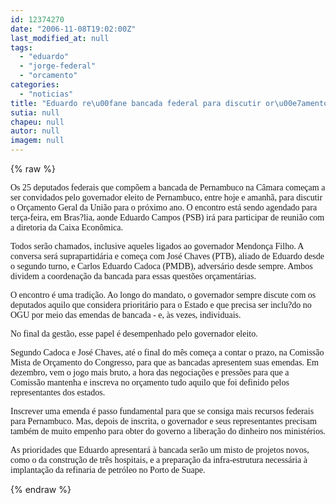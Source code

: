 ```yaml
---
id: 12374270
date: "2006-11-08T19:02:00Z"
last_modified_at: null
tags:
  - "eduardo"
  - "jorge-federal"
  - "orcamento"
categories:
  - "noticias"
title: "Eduardo re\u00fane bancada federal para discutir or\u00e7amento"
sutia: null
chapeu: null
autor: null
imagem: null
---
```

{% raw %}
<p><P><FONT face=Verdana>Os 25 deputados federais que compõem a bancada de Pernambuco na Câmara começam a ser convidados pelo governador eleito de Pernambuco, entre hoje e amanhã, para discutir o Orçamento Geral da União para o próximo ano. O encontro está sendo agendado para terça-feira, em Bras?lia, aonde Eduardo Campos (PSB) irá para participar de reunião com a diretoria da Caixa Econômica.</FONT></P></p>
<p><P><FONT face=Verdana>Todos serão chamados, inclusive aqueles ligados ao governador Mendonça Filho. A conversa será suprapartidária e começa com José Chaves (PTB), aliado de Eduardo desde o segundo turno, e Carlos Eduardo Cadoca (PMDB), adversário desde sempre. Ambos dividem a coordenação da bancada para essas questões orçamentárias.</FONT></P></p>
<p><P><FONT face=Verdana>O encontro é uma tradição. Ao longo do mandato, o governador sempre discute com os deputados aquilo que considera prioritário para o Estado e que precisa ser inclu?do no OGU por meio das emendas de bancada - e, às vezes, individuais.</FONT></P></p>
<p><P><FONT face=Verdana>No final da gestão, esse papel é desempenhado pelo governador eleito.</FONT></P></p>
<p><P><FONT face=Verdana>Segundo Cadoca e José Chaves, até o final do mês começa a contar o prazo, na Comissão Mista de Orçamento do Congresso, para que as bancadas apresentem suas emendas. Em dezembro, vem o jogo mais bruto, a hora das negociações e pressões para que a Comissão mantenha e inscreva no orçamento tudo aquilo que foi definido pelos representantes dos estados.</FONT></P></p>
<p><P><FONT face=Verdana>Inscrever uma emenda é&nbsp;passo fundamental para que se consiga mais recursos federais para Pernambuco. Mas, depois de inscrita, o governador e seus representantes precisam também de muito empenho para obter do governo a liberação do dinheiro nos ministérios.</FONT></P></p>
<p><P><FONT face=Verdana>As prioridades que Eduardo apresentará à bancada serão um misto de projetos novos, como o da construção de três hospitais, e a preparação da infra-estrutura necessária à implantação da refinaria de petróleo no Porto de Suape.</FONT></P> </p>
{% endraw %}